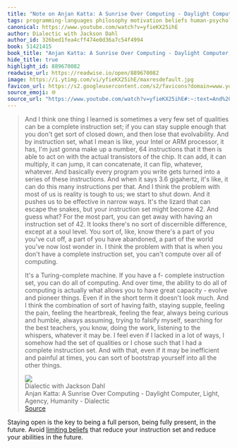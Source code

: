 ```yaml
---
title: "Note on Anjan Katta: A Sunrise Over Computing - Daylight Computer, Light, Agency, Humanity - Dialectic via Dialectic with Jackson Dahl"
tags: programming-languages philosophy motivation beliefs human-psychology
canonical: https://www.youtube.com/watch?v=yfieKX25ihE
author: Dialectic with Jackson Dahl
author_id: 326bed1fea4cff474e0d36a7c54f4994
book: 51421415
book_title: "Anjan Katta: A Sunrise Over Computing - Daylight Computer, Light, Agency, Humanity - Dialectic"
hide_title: true
highlight_id: 889670082
readwise_url: https://readwise.io/open/889670082
image: https://i.ytimg.com/vi/yfieKX25ihE/maxresdefault.jpg
favicon_url: https://s2.googleusercontent.com/s2/favicons?domain=www.youtube.com
source_emoji: 🌐
source_url: "https://www.youtube.com/watch?v=yfieKX25ihE#:~:text=And%20I%20think,the%20other%20things."
---
```


> And I think one thing I learned is sometimes a very few set of qualities can be a complete instruction set; if you can stay supple enough that you don't get sort of closed down, and then lose that evolvability. And by instruction set, what I mean is like, your Intel or ARM processor, it has, I'm just gonna make up a number, 64 instructions that it then is able to act on with the actual transistors of the chip. It can add, it can multiply, it can jump, it can concatenate, it can flip, whatever, whatever. And basically every program you write gets turned into a series of these instructions. And when it says 3.6 gigahertz, it's like, it can do this many instructions per that. And I think the problem with most of us is reality is tough to us; we start to shut down. And it pushes us to be effective in narrow ways. It's the lizard that can escape the snakes, but your instruction set might become 42. And guess what? For the most part, you can get away with having an instruction set of 42. It looks there's no sort of discernible difference, except at a soul level. You sort of, like, know there's a part of you you've cut off, a part of you have abandoned, a part of the world you've now lost wonder in. I think the problem with that is when you don't have a complete instruction set, you can't compute over all of computing.
> 
> It's a Turing-complete machine. If you have a f- complete instruction set, you can do all of computing. And over time, the ability to do all of computing is actually what allows you to have great capacity - evolve and pioneer things. Even if in the short term it doesn't look much. And I think the combination of sort of having faith, staying supple, feeling the pain, feeling the heartbreak, feeling the fear, always being curious and humble, always assuming, trying to falsify myself, searching for the best teachers, you know, doing the work, listening to the whispers, whatever it may be. I feel even if I lacked in a lot of ways, I somehow had the set of qualities or I chose such that I had a complete instruction set. And with that, even if it may be inefficient and painful at times, you can sort of bootstrap yourself into all the other things.
> <div class="quoteback-footer"><div class="quoteback-avatar"><img class="mini-favicon" src="https://s2.googleusercontent.com/s2/favicons?domain=www.youtube.com"></div><div class="quoteback-metadata"><div class="metadata-inner"><span style="display:none">FROM:</span><div aria-label="Dialectic with Jackson Dahl" class="quoteback-author"> Dialectic with Jackson Dahl</div><div aria-label="Anjan Katta: A Sunrise Over Computing - Daylight Computer, Light, Agency, Humanity - Dialectic" class="quoteback-title"> Anjan Katta: A Sunrise Over Computing - Daylight Computer, Light, Agency, Humanity - Dialectic</div></div></div><div class="quoteback-backlink"><a target="_blank" aria-label="go to the full text of this quotation" rel="noopener" href="https://www.youtube.com/watch?v=yfieKX25ihE#:~:text=And%20I%20think,the%20other%20things." class="quoteback-arrow"> Source</a></div></div>

Staying open is the key to being a full person, being fully present, in the future. Avoid [limiting beliefs](https://www.joshbeckman.org/notes/441598214) that reduce your instruction set and reduce your abilities in the future.